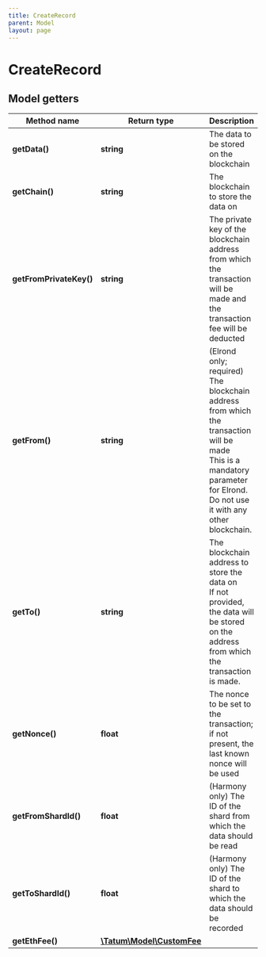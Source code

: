```yaml
---
title: CreateRecord
parent: Model
layout: page
---
```


# CreateRecord

## Model getters

Method name | Return type | Description | Notes
------------ | ------------- | ------------- | -------------
**getData()** | **string** | The data to be stored on the blockchain | ex.: `My example log data`
**getChain()** | **string** | The blockchain to store the data on | ex.: `ETH`
**getFromPrivateKey()** | **string** | The private key of the blockchain address from which the transaction will be made and the transaction fee will be deducted | ex.: `0x05e150c73f1920ec14caa1e0b6aa09940899678051a78542840c2668ce5080c2`
**getFrom()** | **string** | (Elrond only; required) The blockchain address from which the transaction will be made<br/>This is a mandatory parameter for Elrond. Do not use it with any other blockchain. | ex.: `erd17k95m339aqzxzyvjjjfa3lka0yyeqgcsda50tw5z9g73ycfe2caq9e6jq7` [optional]
**getTo()** | **string** | The blockchain address to store the data on<br/>If not provided, the data will be stored on the address from which the transaction is made. | ex.: `0x687422eEA2cB73B5d3e242bA5456b782919AFc85` [optional]
**getNonce()** | **float** | The nonce to be set to the transaction; if not present, the last known nonce will be used | ex.: `null` [optional]
**getFromShardId()** | **float** | (Harmony only) The ID of the shard from which the data should be read | ex.: `null` [optional]
**getToShardId()** | **float** | (Harmony only) The ID of the shard to which the data should be recorded | ex.: `null` [optional]
**getEthFee()** | [**\Tatum\Model\CustomFee**](../CustomFee) |  | ex.: `null` [optional]

